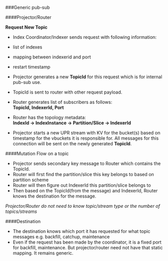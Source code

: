 ###Generic pub-sub

####Projector/Router

**Request New Topic**

- Index Coordinator/Indexer sends request with following information:
 - list of indexes
 - mapping between indexerid and port
 - restart timestamp

- Projector generates a new **TopicId** for this request which is for internal pub-sub use.
- TopicId is sent to router with other request payload.
- Router generates list of subscribers as follows: <br>
**TopicId, IndexerId, Port**

- Router has the topology metadata: <br>
**IndexId -> IndexInstance -> Partition/Slice -> IndexerId** 

- Projector starts a new UPR stream with KV for the bucket(s) based on timestamp for the vbuckets
it is responsible for. All messages for this connection will be sent on the newly generated **TopicId**.


####Mutation Flow on a topic

- Projector sends secondary key message to Router which contains the TopicId.
- Router will first find the partition/slice this key belongs to based on partition scheme
- Router will then figure out IndexerId this partition/slice belongs to
- Then based on the TopicId(from the message) and IndexerId, Router knows the destination for the message.

*Projector/Router do not need to know topic/stream type or the number of topics/streams*

####Destination
- The destination knows which port it has requested for what topic messages e.g. backfill, catchup, maintenance
- Even if the request has been made by the coordinator, it is a fixed port for backfill, maintenance.
But projector/router need not have that static mapping. It remains generic.
